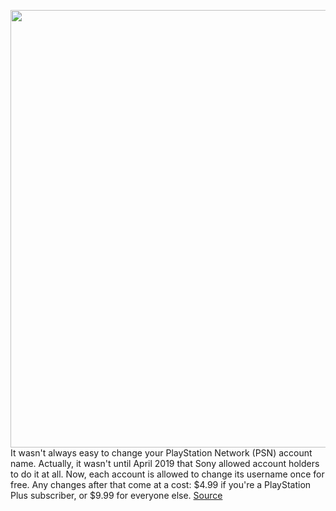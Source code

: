 <img src='https://cdn.vox-cdn.com/thumbor/iaOZ8HTEa4G71_pLbsAgQu5iPDA=/0x0:2040x1148/1200x800/filters:focal(857x411:1183x737)/cdn.vox-cdn.com/uploads/chorus_image/image/70613943/vpavic_4261_20201023_0058.0.jpg' width='700px' /><br/>
It wasn't always easy to change your PlayStation Network (PSN) account name. Actually, it wasn't until April 2019 that Sony allowed account holders to do it at all. Now, each account is allowed to change its username once for free. Any changes after that come at a cost: $4.99 if you're a PlayStation Plus subscriber, or $9.99 for everyone else.
<a href='https://www.theverge.com/22962038/playstation-network-how-to-change-psn-username-gamertag'> Source <a/>